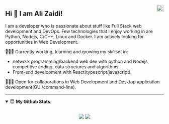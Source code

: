 <a href="https://www.linkedin.com/in/ali-zaidi-a3537b153/" target="_blank" rel="nofollow"><img align="right" alt="Ali's Linkdein" width="22px" src="https://cdn.jsdelivr.net/npm/simple-icons@v3/icons/linkedin.svg" /></a>

## Hi 👋 I am Ali Zaidi! 
I am a developer who is passionate about stuff like Full Stack web development and DevOps. Few technologies that I enjoy working in are Python, Nodejs, C/C++, Linux and Docker. I am actively looking for opportunities in Web Development.

👨🏽‍💻 Currently working, learning and growing my skillset in:
- network programming/backend web dev with python and Nodejs, competitive coding, data structures and algorithms.
- Front-end development with React(typescript/javascript).

👨🏽‍💻  Open for collaborations in Web Development and Desktop application development(GUI/command-line).

---


<details open>
 <summary> 😇 <b>My Github Stats</b>: </summary>
<br>
<p align = "center">
  <img src = "https://github-readme-stats.vercel.app/api?username=Enigmage&count_private=true&show_icons=true&theme=dracula&line_height=27">
  <img src = "https://github-readme-stats.vercel.app/api/top-langs/?username=Enigmage&hide=css,html,mako&theme=dracula">
</p>

</details>

